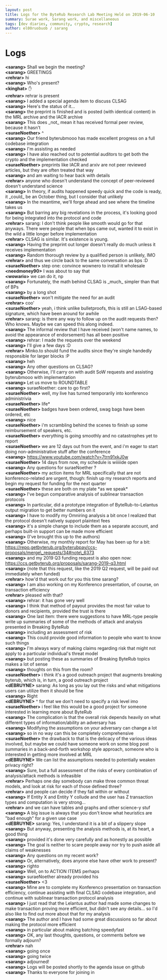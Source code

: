 ```yaml
---
layout: post
title: Logs for the ByteRub Research Lab Meeting Held on 2019-06-10
summary: Surae work, Sarang work, and miscellaneous
tags: [dev diaries, community, crypto, research]
author: el00ruobuob / sarang
---
```


# Logs  

**\<sarang>** Shall we begin the meeting?  
**\<sarang>** GREETINGS  
**\<rehrar>** hi  
**\<sarang>** Who's present?  
**\<kinghat>** ✋  
**\<rehrar>** rehrar is present  
**\<sarang>** I added a special agenda item to discuss CLSAG  
**\<sarang>** Here's the status of it...  
**\<sarang>** the preprint is finished and is posted (with identical content) in the MRL archive and the IACR archive  
**\<sarang>** This does \_not\_ mean it has received formal peer review, because it hasn't  
**\<suraeNoether>** ^  
**\<sarang>** Our friend byterubmooo has made excellent progress on a full codebase integration  
**\<sarang>** I'm assisting as needed  
**\<sarang>** I have also reached out to potential auditors to get both the crypto and the implementation checked  
**\<suraeNoether>** preprints like IACR and arxiv are not peer reviewed articles, but they are often treated that way  
**\<sarang>** and am waiting to hear back with details  
**\<rehrar>** anyone who doesn't understand the concept of peer-reviewed doesn't understand science  
**\<sarang>** In theory, if audits happened speedy quick and the code is ready, it \_could\_ be an October thing, but I consider that unlikely  
**\<sarang>** In the meantime, we'll forge ahead and see where the timeline takes us  
**\<sarang>** But barring any big revelations in the process, it's looking good for being integrated into the protocol and code  
**\<rehrar>** sarang: I don't think people like smooth would go for that anyways. There were people that when bps came out, wanted it to exist in the wild a little longer before implementation  
**\<rehrar>** CLSAG is similar. It's existence is young.  
**\<sarang>** Having the preprint out longer doesn't really do much unless it receives implementation  
**\<sarang>** Random thorough review by a qualified person is unlikely, IMO  
**\<rehrar>** and thus we circle back to the same conversation as bps :D  
**\<suraeNoether>** step one: convince wownero to install it wholesale  
**\<needmoney90>** I was about to say that  
**\<wowario>** we can do it, np  
**\<sarang>** Fortunately, the math behind CLSAG is \_much\_ simpler than that of BPs  
**\<sarang>** by a long shot  
**\<suraeNoether>** won't mitigate the need for an audit  
**\<rehrar>** coo'  
**\<suraeNoether>** yeah, i think unlike bulletproofs, this is still an LSAG-based signature, which have been around for awhile  
**\<rehrar>** sarang: is there any way to follow up on the audit requests then? Who knows. Maybe we can speed this along indeed.  
**\<sarang>** The informal review that I have received (won't name names, to avoid the appearance of endorsement) has all been positive  
**\<sarang>** rehrar: I made the requests over the weekend  
**\<sarang>** I'll give a few days :D  
**\<rehrar>** Minko.to should fund the audits since they're single handedly responsible for larger blocks :P  
**\<sarang>** heh  
**\<sarang>** Any other questions on CLSAG?  
**\<sarang>** Otherwise, I'll carry on with audit SoW requests and assisting byterubmooo with implementation  
**\<sarang>** Let us move to ROUNDTABLE  
**\<sarang>** suraeNoether: care to go first?  
**\<suraeNoether>** well, my live has turned temporarily into konferenco administrivia  
**\<suraeNoether>** life\*  
**\<suraeNoether>** badges have been ordered, swag bags have been ordered, etc  
**\<sarang>** nice  
**\<suraeNoether>** i'm scrambling behind the scenes to finish up some reimbursement of speakers, etc.  
**\<suraeNoether>** everything is going smoothly and no catastrophes yet to report  
**\<suraeNoether>** we are 12 days out from the event, and i'm eager to start doing non-administrative stuff after the conference  
**\<sarang>** https://www.youtube.com/watch?v=7trn91xkJ0w  
**\<suraeNoether>** 14 days from now, my schedule is wiiiiide open  
**\<sarang>** Any questions for suraeNoether ?  
**\<suraeNoether>** my action items for MRL specifically that are not konferenco-related are urgent, though: finish up my research reports and begin my request for funding for the next quarter  
**\<suraeNoether>** these are both on my plate \*as we speak\*  
**\<sarang>** I've begun comparative analysis of sublinear transaction protocols  
**\<sarang>** In particular, did a prototype integration of ByteRub-to-Lelantus output migration to get better numbers on it  
**\<sarang>** I have to modify my Omniring analysis a bit once I realized that the protocol doesn't natively support plaintext fees  
**\<sarang>** it's a simple change to include them as a separate account, and perhaps built-in support can be made more efficient  
**\<sarang>** (I've brought this up to the authors)  
**\<sarang>** Otherwise, my monthly report for May has been up for a bit: https://repo.getbyterub.org/byterubpay/ccs-proposals/merge\_requests/34#note\_6373  
**\<sarang>** and my 2019 Q3 funding request is also open now: https://ccs.getbyterub.org/proposals/sarang-2019-q3.html  
**\<sarang>** (note that this request, like the 2019 Q2 request, will be paid out immediately when funded)  
**\<rehrar>** how'd that work out for you this time sarang?  
**\<sarang>** I am also working on my Konferenco presentation, of course, on transaction efficiency  
**\<rehrar>** pleased with that?  
**\<sarang>** rehrar: it has gone very well  
**\<sarang>** I think that method of payout provides the most fair value to donors and recipients, provided the trust is there  
**\<sarang>** One last item: there were suggestions to have MRL-type people write up summaries of some of the methods of attack and analysis presented in Breaking ByteRub  
**\<sarang>** including an assessment of risk  
**\<sarang>** This could provide good information to people who want to know such things  
**\<sarang>** I'm always wary of making claims regarding risk that might not apply to a particular individual's threat model  
**\<sarang>** but posting these as summaries of Breaking ByteRub topics makes a lot of sense  
**\<sarang>** thoughts on this from the room?  
**\<suraeNoether>** i think it's a good outreach project that augments breaking byterub, which is, in turn, a good outreach project  
**\<dEBRUYNE>** sarang: As long as you lay out the risks and what mitigations users can utilize then it should be fine  
**\<sarang>** Right  
**\<dEBRUYNE>** ^ for that we don't need to specify a risk level imo  
**\<suraeNoether>** i feel like this would be a good project for someone interested in learning more about ByteRub  
**\<sarang>** The complication is that the overall risk depends heavily on what different types of information/ability an adversary has  
**\<sarang>** Modifying the assumptions on your adversary can change a lot  
**\<sarang>** so in no way can this be completely comprehensive  
**\<suraeNoether>** the drawback to that is the delicacy of the various ideas involved, but maybe we could have someone work on some blog post summaries in a back-and-forth workshop style approach, someone who is interested in getting more involved at MRL  
**\<dEBRUYNE>** We can list the assumptions needed to potentially weaken privacy right?  
**\<sarang>** Sure, but a full assessment of the risks of every combination of analysis/attack methods is infeasible  
**\<rehrar>** Perhaps one day somebody can make three common threat models, and look at risk for each of those defined three?  
**\<rehrar>** and people can decide if they fall within or without  
**\<sarang>** If Entity X and Entity Y collude and the user has Z transaction types and computation is very strong...  
**\<rehrar>** and we can have tables and graphs and other science-y stuf  
**\<sarang>** A big issue is always that you don't know what heuristics are "bad enough" for a given use case  
**\<dEBRUYNE>** sarang: Yes, I understand it is a bit of a slippery slope  
**\<sarang>** But anyway, presenting the analysis methods is, at its heart, a good thing  
**\<sarang>** provided it's done very carefully and as honestly as possible  
**\<sarang>** The goal is neither to scare people away nor try to push aside all claims of weaknesses  
**\<sarang>** Any questions on my recent work?  
**\<sarang>** Or, alternatively, does anyone else have other work to present?  
**\<sarang>** righto  
**\<sarang>** Well, on to ACTION ITEMS perhaps  
**\<sarang>** suraeNoether already provided his  
**\<suraeNoether>** \<3  
**\<sarang>** Mine are to complete my Konferenco presentation on transaction efficiency, continue assisting with final CLSAG codebase integration, and continue with sublinear transaction protocol analysis  
**\<sarang>** I just read that the Lelantus author had made some changes to make transaction proving more efficient, but didn't see any details... so I'd also like to find out more about that for my analysis  
**\<sarang>** The author and I have had some great discussions so far about making the protocol more efficient  
**\<sarang>** in particular about making batching speedyfast  
**\<sarang>** OK, any last thoughts, questions, or comments before we formally adjourn?  
**\<rehrar>** nah  
**\<sarang>** going once  
**\<sarang>** going twice  
**\<sarang>** adjourned!  
**\<sarang>** Logs will be posted shortly to the agenda issue on github  
**\<sarang>** Thanks to everyone for joining in  
